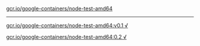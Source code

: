 [gcr.io/google-containers/node-test-amd64](https://hub.docker.com/r/anjia0532/node-test-amd64/tags/) 

----
[gcr.io/google-containers/node-test-amd64:v0.1 √](https://hub.docker.com/r/anjia0532/google-containers.node-test-amd64/tags/)

[gcr.io/google-containers/node-test-amd64:0.2 √](https://hub.docker.com/r/anjia0532/google-containers.node-test-amd64/tags/)

